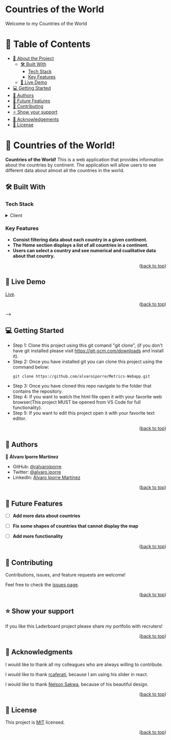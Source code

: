 # Countries of the World

Welcome to my Countries of the World

<a name="readme-top"></a>

<!-- TABLE OF CONTENTS -->

# 📗 Table of Contents

- [📖 About the Project](#about-project)
  - [🛠 Built With](#built-with)
    - [Tech Stack](#tech-stack)
    - [Key Features](#key-features)
  - [🚀 Live Demo](#live-demo)
- [💻 Getting Started](#getting-started)
- [👥 Authors](#authors)
- [🔭 Future Features](#future-features)
- [🤝 Contributing](#contributing)
- [⭐️ Show your support](#support)
- [🙏 Acknowledgements](#acknowledgements)
- [📝 License](#license)

<!-- PROJECT DESCRIPTION -->

# 📖 Countries of the World! <a name="about-project"></a>

**Countries of the World!** This is a web application that provides information about the countries by continent. The application will allow users to see different data about almost all the countries in the world.

## 🛠 Built With <a name="built-with"></a>

### Tech Stack <a name="tech-stack"></a>

<details>
  <summary>Client</summary>
  <ul>
    <li><a href="https://react.dev/L">React</></li>
    <li><a href="https://developer.mozilla.org/en-US/docs/Web/CSS">CSS</a></li>
    <li><a href="https://react-redux.js.org/">Redux</a></li>
  </ul>
</details>

### Key Features <a name="key-features"></a>

- **Consist filtering data about each country in a given continent.**
- **The Home section displays a list of all countries in a continent.**
- **Users can select a country and see numerical and cualitative data about that country.**


<p align="right">(<a href="#readme-top">back to top</a>)</p>

<!-- LIVE DEMO -->

## 🚀 Live Demo <a name="live-demo"></a>

[Live](https://radiant-salmiakki-873b0d.netlify.app).

<p align="right">(<a href="#readme-top">back to top</a>)</p> -->

<!-- GETTING STARTED -->

## 💻 Getting Started <a name="getting-started"></a>

- Step 1: Clone this project using this git comand "git clone", (if you don't have git installed please visit
  https://git-scm.com/downloads and install it).
- Step 2: Once you have installed git you can clone this project using the command below:
  ```
  git clone https://github.com/alvaroiporre/Metrics-Webapp.git
  ```
- Step 3: Once you have cloned this repo navigate to the folder that contains
  the repository.
- Step 4: If you want to watch the html file open it with your favorite web browser(This project MUST be opened from VS Code for full functionality).
- Step 5: If you want to edit this project open it with your favorite text editor.

<p align="right">(<a href="#readme-top">back to top</a>)</p>

<!-- AUTHORS -->

## 👥 Authors <a name="authors"></a>


👤 **Álvaro Iporre Martínez**

- GitHub: [@ralvaroiporre](https://github.com/alvaroiporre)
- Twitter: [@alvaro.iporre](https://twitter.com/Alvaro41065582)
- LinkedIn: [Álvaro Iporre Martínez](https://www.linkedin.com/in/alvaroiporre/)

<p align="right">(<a href="#readme-top">back to top</a>)</p>

<!-- FUTURE FEATURES -->

## 🔭 Future Features <a name="future-features"></a>

- [ ] **Add more data about countries**
- [ ] **Fix some shapes of countries that cannot display the map**
- [ ] **Add more functionality**



<p align="right">(<a href="#readme-top">back to top</a>)</p>

<!-- CONTRIBUTING -->

## 🤝 Contributing <a name="contributing"></a>

Contributions, issues, and feature requests are welcome!

Feel free to check the [issues page](../../issues/).

<p align="right">(<a href="#readme-top">back to top</a>)</p>

<!-- SUPPORT -->

## ⭐️ Show your support <a name="support"></a>

If you like this Laderboard project please share my portfolio with recruters!

<p align="right">(<a href="#readme-top">back to top</a>)</p>

<!-- ACKNOWLEDGEMENTS -->

## 🙏 Acknowledgments <a name="acknowledgements"></a>

I would like to thank all my colleagues who are always willing to contribute.

I would like to thank [rcaferati](https://github.com/rcaferati/react-awesome-slider), because I am using his slider in react.

I would like to thank [Nelson Sakwa](https://www.behance.net/sakwadesignstudio), because of his beautiful design.

<p align="right">(<a href="#readme-top">back to top</a>)</p>

<!-- FAQ (optional) -->

<!-- LICENSE -->

## 📝 License <a name="license"></a>

This project is [MIT](./LICENSE) licensed.

<p align="right">(<a href="#readme-top">back to top</a>)</p>
